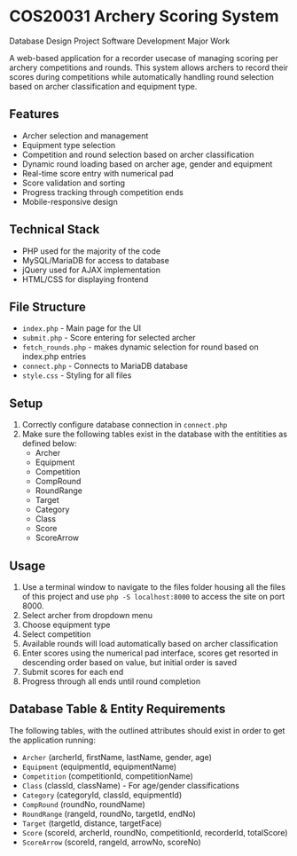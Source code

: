 # COS20031 Archery Scoring System
Database Design Project Software Development Major Work

A web-based application for a recorder usecase of managing scoring per archery competitions and rounds. This system allows archers to record their scores during competitions while automatically handling round selection based on archer classification and equipment type.

## Features

- Archer selection and management
- Equipment type selection 
- Competition and round selection based on archer classification
- Dynamic round loading based on archer age, gender and equipment
- Real-time score entry with numerical pad
- Score validation and sorting
- Progress tracking through competition ends
- Mobile-responsive design

## Technical Stack

- PHP used for the majority of the code
- MySQL/MariaDB for access to database
- jQuery used for AJAX implementation
- HTML/CSS for displaying frontend

## File Structure

- `index.php` - Main page for the UI
- `submit.php` - Score entering for selected archer
- `fetch_rounds.php` - makes dynamic selection for round based on index.php entries
- `connect.php` - Connects to MariaDB database
- `style.css` - Styling for all files

## Setup

1. Correctly configure database connection in `connect.php`
2. Make sure the following tables exist in the database with the entitities as defined below:
   - Archer
   - Equipment
   - Competition
   - CompRound
   - RoundRange
   - Target
   - Category
   - Class
   - Score
   - ScoreArrow

## Usage

1. Use a terminal window to navigate to the files folder housing all the files of this project and use `php -S localhost:8000` to access the site on port 8000.
2. Select archer from dropdown menu
3. Choose equipment type
4. Select competition
5. Available rounds will load automatically based on archer classification
6. Enter scores using the numerical pad interface, scores get resorted in descending order based on value, but initial order is saved
7. Submit scores for each end
8. Progress through all ends until round completion

## Database Table & Entity Requirements

The following tables, with the outlined attributes should exist in order to get the application running:
- `Archer` (archerId, firstName, lastName, gender, age)
- `Equipment` (equipmentId, equipmentName)
- `Competition` (competitionId, competitionName)
- `Class` (classId, className) - For age/gender classifications
- `Category` (categoryId, classId, equipmentId)
- `CompRound` (roundNo, roundName)
- `RoundRange` (rangeId, roundNo, targetId, endNo)
- `Target` (targetId, distance, targetFace)
- `Score` (scoreId, archerId, roundNo, competitionId, recorderId, totalScore)
- `ScoreArrow` (scoreId, rangeId, arrowNo, scoreNo)
